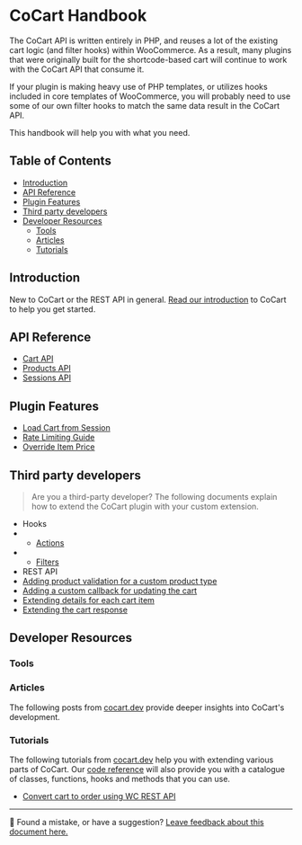 # CoCart Handbook <!-- omit in toc -->

The CoCart API is written entirely in PHP, and reuses a lot of the existing cart logic (and filter hooks) within WooCommerce. As a result, many plugins that were originally built for the shortcode-based cart will continue to work with the CoCart API that consume it.

If your plugin is making heavy use of PHP templates, or utilizes hooks included in core templates of WooCommerce, you will probably need to use some of our own filter hooks to match the same data result in the CoCart API.

This handbook will help you with what you need.

## Table of Contents <!-- omit in toc -->

- [Introduction](#introduction)
- [API Reference](#api-reference)
- [Plugin Features](#plugin-features)
- [Third party developers](#third-party-developers)
- [Developer Resources](#developer-resources)
  - [Tools](#tools)
  - [Articles](#articles)
  - [Tutorials](#tutorials)

## Introduction

New to CoCart or the REST API in general. [Read our introduction](intro-to-cocart.md) to CoCart to help you get started.

## API Reference

- [Cart API](API/cart.md)
- [Products API](API/products.md)
- [Sessions API](API/sessions.md)

## Plugin Features

- [Load Cart from Session](load-cart-from-session.md)
- [Rate Limiting Guide](rate-limit-guide.md)
- [Override Item Price](override-item-price.md)

## Third party developers

> Are you a third-party developer? The following documents explain how to extend the CoCart plugin with your custom extension.

* Hooks
 * * [Actions](https://coderef.cocart.dev/reference/hooks/)
 * * [Filters](https://coderef.cocart.dev/reference/hooks/)
* REST API
 * [Adding product validation for a custom product type](#)
 * [Adding a custom callback for updating the cart](#)
 * [Extending details for each cart item](#)
 * [Extending the cart response](#)

## Developer Resources

### Tools

### Articles

The following posts from [cocart.dev](https://cocart.dev) provide deeper insights into CoCart's development.

### Tutorials

The following tutorials from [cocart.dev](https://cocart.dev) help you with extending various parts of CoCart. Our [code reference](https://coderef.cocart.dev/) will also provide you with a catalogue of classes, functions, hooks and methods that you can use.

* [Convert cart to order using WC REST API](#)

<!-- FEEDBACK -->

---

🐞 Found a mistake, or have a suggestion? [Leave feedback about this document here.](https://github.com/co-cart/co-cart/issues/new?assignees=&labels=type%3A+documentation&template=doc_feedback.md&title=Feedback+on+./docs/README.md)

<!-- /FEEDBACK -->
